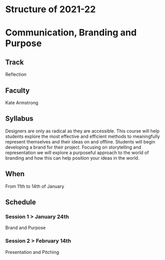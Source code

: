 Structure of 2021-22
======================

# Communication, Branding and Purpose


## Track
 Reflection

## Faculty
Kate Armstrong

## Syllabus

Designers are only as radical as they are accessible. This course will help students explore the most effective and efficient methods to meaningfully represent themselves and their ideas on and offline. Students will begin developing a brand for their project. Focusing on storytelling and representation we will explore a purposeful approach to the world of branding and how this can help position your ideas in the world.




## When  
From 11th to 14th of January

## Schedule

### Session 1 > January 24th
Brand and Purpose

### Session 2 > February 14th
Presentation and Pitching
